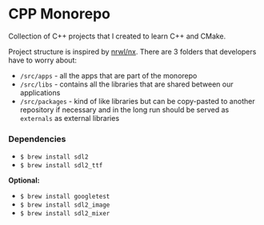# CPP Monorepo

Collection of C++ projects that I created to learn C++ and CMake.

Project  structure is inspired by [nrwl/nx](https://github.com/nrwl/nx). There are 3 folders that developers have to worry about:

- `/src/apps` - all the apps that are part of the monorepo
- `/src/libs` - contains all the libraries that are shared between our applications
- `/src/packages` - kind of like libraries but can be copy-pasted to another repository if necessary and in the long run should be served as `externals` as external libraries

### Dependencies

- `$ brew install sdl2`
- `$ brew install sdl2_ttf`

**Optional:**

- `$ brew install googletest`
- `$ brew install sdl2_image`
- `$ brew install sdl2_mixer`
